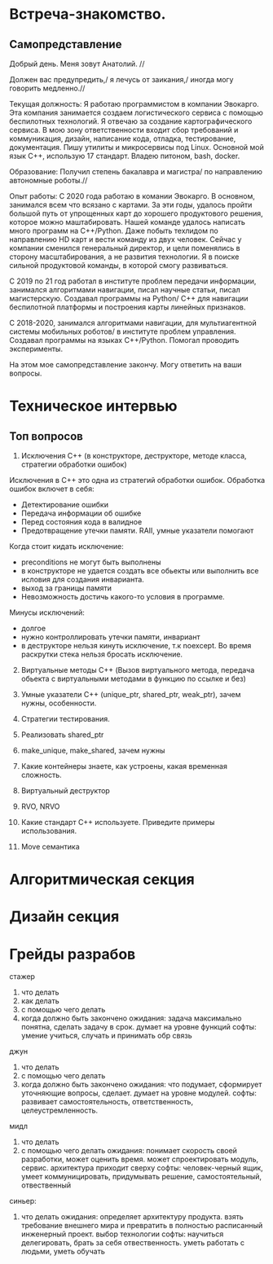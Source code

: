 # Встреча-знакомство.

## Самопредставление

Добрый день. Меня зовут Анатолий. //

Должен вас предупредить,/ я лечусь от заикания,/ иногда могу говорить
медленно.//

Текущая должность: Я работаю программистом в компании Эвокарго. Эта компания
занимается создаем логистического сервиса с помощью беспилотных технологий. Я
отвечаю за создание картографического сервиса. В мою зону ответственности входит
сбор требований и коммуникация, дизайн, написание кода, отладка, тестирование,
документация. Пишу утилиты и микросервисы под Linux. Основной мой язык C++,
использую 17 стандарт. Владею питоном, bash, docker.

Образование: Получил степень бакалавра и магистра/ по направлению автономные
роботы.//

Опыт работы: С 2020 года работаю в комании Эвокарго. В основном, занимался всем
что всязано с картами. За эти годы, удалось пройти большой путь от упрощенных
карт до хорошего продуктового решения, которое можно маштабировать. Нашей
команде удалось написать много программ на C++/Python. Даже побыть техлидом по
направлению HD карт и вести команду из двух человек. Сейчас у компании сменился
генеральный директор, и цели поменялись в сторону масштабирования, а не развития
технологии. Я в поиске сильной продуктовой команды, в которой смогу развиваться.

С 2019 по 21 год работал в институте проблем передачи информации, занимался
алгоритмами навигации, писал научные статьи, писал магистерскую. Создавал
программы на Python/ C++ для навигации беспилотной платформы и построения карты
линейных признаков.

C 2018-2020, занимался алгоритмами навигации, для мультиагентной системы
мобильных роботов/ в институте проблем управления. Создавал программы на языках
C++/Python. Помогал проводить эксперименты.

На этом мое самопредставление закончу. Могу ответить на ваши вопросы.

# Техническое интервью

## Топ вопросов

1. Исключения C++ (в конструкторе, деструкторе, методе класса, стратегии
   обработки ошибок)

Исключения в C++ это одна из стратегий обработки ошибок. Обработка ошибок
включет в себя:

- Детектирование ошибки
- Передача информации об ошибке
- Перед состояния кода в валидное
- Предотвращение утечки памяти. RAII, умные указатели помогают

Когда стоит кидать исключение:

- preconditions не могут быть выполнены
- в конструкторе не удается создать все обьекты или выполнить все исловия для
  создания инварианта.
- выход за границы памяти
- Невозможность достичь какого-то условия в программе.

Минусы исключений:

- долгое
- нужно контроллировать утечки памяти, инвариант
- в деструкторе нельзя кинуть исключение, т.к noexcept. Во время раскрутки стека
  нельзя бросать исключение.

2. Виртуальные методы C++ (Вызов виртуального метода, передача обьекта с
   виртуальными методами в функцию по ссылке и без)

3. Умные указатели C++ (unique_ptr, shared_ptr, weak_ptr), зачем нужны,
   особенности.
4. Стратегии тестирования.
5. Реализовать shared_ptr
6. make_unique, make_shared, зачем нужны
7. Какие контейнеры знаете, как устроены, какая временная сложность.
8. Виртуальный деструктор
9. RVO, NRVO
10. Какие стандарт C++ используете. Приведите примеры использования.
11. Move семантика

# Алгоритмическая секция

# Дизайн секция

# Грейды разрабов

стажер

1. что делать
2. как делать
3. с помощью чего делать
4. когда должно быть закончено ожидания: задача максимально понятна, сделать
   задачу в срок. думает на уровне функций софты: умение учиться, случать и
   принимать обр связь

джун

1. что делать
2. с помощью чего делать
3. когда должно быть закончено ожидания: что подумает, сформирует уточняющие
   вопросы, сделает. думает на уровне модулей. софты: развивает
   самостоятельность, ответственность, целеустремленность.

мидл

1. что делать
2. с помощью чего делать ожидания: понимает скорость своей разработки, может
   оценить время. может спроектировать модуль, сервис. архитектура приходит
   сверху софты: человек-черный ящик, умеет коммуницировать, придумывать
   решение, самостоятельный, отвественный

синьер:

1. что делать ожидания: определяет архитектуру продукта. взять требование
   внешнего мира и превратить в полностью расписанный инженерный проект. выбор
   технологии софты: научиться делегировать, брать за себя отвественность. уметь
   работать с людьми, уметь обучать
